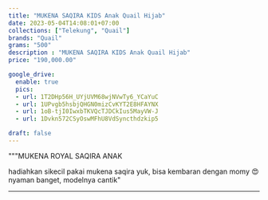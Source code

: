 ```yaml
---
title: "MUKENA SAQIRA KIDS Anak Quail Hijab"
date: 2023-05-04T14:08:01+07:00
collections: ["Telekung", "Quail"]
brands: "Quail"
grams: "500"
description : "MUKENA SAQIRA KIDS Anak Quail Hijab"
price: "190,000.00"

google_drive:
  enable: true
  pics:
  - url: 1T2DHp56H_UYjUVM68wjNVwTy6_YCaYuC
  - url: 1UPvgb5hsbjQHGN0mizCvKYT2E8HFAYNX
  - url: 1oB-tjI0IwxbTKVQcTJDCkIus5MayVW-J
  - url: 1Dvkn572CSyOswMFhU8VdSyncthdzkip5

draft: false
---
```


"""MUKENA ROYAL SAQIRA ANAK

hadiahkan sikecil pakai mukena saqira yuk, bisa kembaran dengan momy 😍 
nyaman banget, modelnya cantik"

-----   
     
